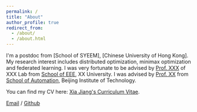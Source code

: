 ```yaml
---
permalink: /
title: "About"
author_profile: true
redirect_from: 
  - /about/
  - /about.html
---
```


I'm a postdoc from [School of SYEEM], [Chinese University of Hong Kong]. My research interest includes distributed optimization, minimax optimization and federated learning.
I was very fortunate to be advised by [Prof. XXX](https://www.XXX.com/) of XXX Lab from [School of EEE](https://cs.pku.edu.cn/), XX University. I was advised by [Prof. XX](https://XXX/) from [School of Automation](https://cs.pku.edu.cn/), Beijing Institute of Technology.

You can find my CV here: [Xia Jiang's Curriculum Vitae](../assets/XiaJiang.pdf).

[Email](mailto:xiajiang@cuhk.edu.hk) / [Github](https://github.com/managerjiang) 


